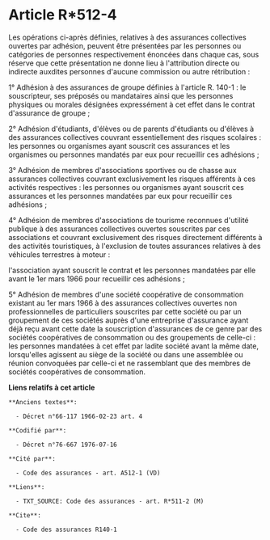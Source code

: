 # Article R*512-4

Les opérations ci-après définies, relatives à des assurances collectives ouvertes par adhésion, peuvent être présentées par
les personnes ou catégories de personnes respectivement énoncées dans chaque cas, sous réserve que cette présentation ne
donne lieu à l'attribution directe ou indirecte auxdites personnes d'aucune commission ou autre rétribution :

1° Adhésion à des assurances de groupe définies à l'article R. 140-1 : le souscripteur, ses préposés ou mandataires ainsi que
les personnes physiques ou morales désignées expressément à cet effet dans le contrat d'assurance de groupe ;

2° Adhésion d'étudiants, d'élèves ou de parents d'étudiants ou d'élèves à des assurances collectives couvrant essentiellement
des risques scolaires : les personnes ou organismes ayant souscrit ces assurances et les organismes ou personnes mandatés par
eux pour recueillir ces adhésions ;

3° Adhésion de membres d'associations sportives ou de chasse aux assurances collectives couvrant exclusivement les risques
afférents à ces activités respectives : les personnes ou organismes ayant souscrit ces assurances et les personnes mandatées
par eux pour recueillir ces adhésions ;

4° Adhésion de membres d'associations de tourisme reconnues d'utilité publique à des assurances collectives ouvertes
souscrites par ces associations et couvrant exclusivement des risques directement différents à des activités touristiques, à
l'exclusion de toutes assurances relatives à des véhicules terrestres à moteur :

l'association ayant souscrit le contrat et les personnes mandatées par elle avant le 1er mars 1966 pour recueillir ces
adhésions ;

5° Adhésion de membres d'une société coopérative de consommation existant au 1er mars 1966 à des assurances collectives
ouvertes non professionnelles de particuliers souscrites par cette société ou par un groupement de ces sociétés auprès d'une
entreprise d'assurance ayant déjà reçu avant cette date la souscription d'assurances de ce genre par des sociétés
coopératives de consommation ou des groupements de celle-ci : les personnes mandatées à cet effet par ladite société avant la
même date, lorsqu'elles agissent au siège de la société ou dans une assemblée ou réunion convoquées par celle-ci et ne
rassemblant que des membres de sociétés coopératives de consommation.

**Liens relatifs à cet article**

	**Anciens textes**:

	  - Décret n°66-117 1966-02-23 art. 4

	**Codifié par**:

	  - Décret n°76-667 1976-07-16

	**Cité par**:

	  - Code des assurances - art. A512-1 (VD)

	**Liens**:

	  - TXT_SOURCE: Code des assurances - art. R*511-2 (M)

	**Cite**:

	  - Code des assurances R140-1
